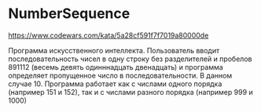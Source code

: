 # NumberSequence

https://www.codewars.com/kata/5a28cf591f7f7019a80000de

Программа искусственного интеллекта. Пользователь вводит последовательность чисел в одну строку без разделителей и пробелов 891112 (весемь девять одинннадцать двенадцать) и программа определяет пропущенное число в последовательности. В данном случае 10.
Программа работает как с числами одного порядка (например 151 и 152), так и с числами разного порядка (например 999 и 1000)
